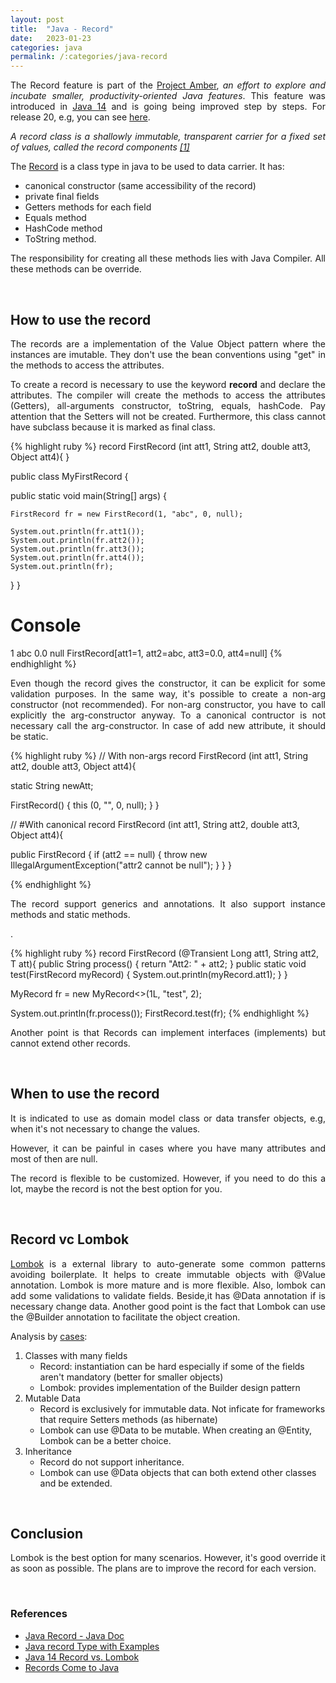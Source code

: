 ```yaml
---
layout: post
title:  "Java - Record"
date:   2023-01-23
categories: java
permalink: /:categories/java-record
---
```


<p style="text-align: justify;">The Record feature is part of the <a href="https://openjdk.org/projects/amber/">Project Amber</a>, <em>an effort to explore and incubate smaller, productivity-oriented Java features</em>. This feature was introduced in <a href="https://docs.oracle.com/en/java/javase/14/language/records.html">Java 14</a> and is going being improved step by steps. For release 20, e.g, you can see <a href="https://openjdk.org/jeps/432">here</a>.</p>

<p style="text-align: justify;"><em>A record class is a shallowly immutable, transparent carrier for a fixed set of values, called the record components <a href="https://docs.oracle.com/en/java/javase/17/docs/api/java.base/java/lang/Record.html">[1]</a></em></p>

<p style="text-align: justify;">The <a href="https://openjdk.org/jeps/395">Record</a> is a class type in java to be used to data carrier. It has:</p>
<ul>
  <li>canonical constructor (same accessibility of the record)</li>
  <li>private final fields</li>
  <li>Getters methods for each field</li>
  <li>Equals method</li>
  <li>HashCode method</li>
  <li>ToString method.</li>
</ul>

<p style="text-align: justify;">The responsibility for creating all these methods lies with Java Compiler. All these methods can be override.</p>

<br/>
<h2>How to use the record</h2>

<p style="text-align: justify;">The records are a implementation of the Value Object pattern where the instances are imutable. They don't use the bean conventions using "get" in the methods to access the attributes.</p>

<p style="text-align: justify;">To create a record is necessary to use the keyword <b>record</b> and declare the attributes. The compiler will create the methods to access the attributes (Getters), all-arguments constructor, toString, equals, hashCode. Pay attention that the Setters will not be created. Furthermore, this class cannot have subclass because it is marked as final class.</p>


{% highlight ruby %}
record FirstRecord (int att1, String att2, double att3, Object att4){
}

public class MyFirstRecord {

  public static void main(String[] args) {

    FirstRecord fr = new FirstRecord(1, "abc", 0, null);

    System.out.println(fr.att1());
    System.out.println(fr.att2());
    System.out.println(fr.att3());
    System.out.println(fr.att4());
    System.out.println(fr);
  }
}

# Console
1
abc
0.0
null
FirstRecord[att1=1, att2=abc, att3=0.0, att4=null]
{% endhighlight %}

<p style="text-align: justify;">Even though the record gives the constructor, it can be explicit for some validation purposes. In the same way, it's possible to create a non-arg constructor (not recommended). For non-arg constructor, you have to call explicitly the arg-constructor anyway. To a canonical contructor is not necessary call the arg-constructor. In case of add new attribute, it should be static.</p>

{% highlight ruby %}
// With non-args
record FirstRecord (int att1, String att2, double att3, Object att4){

  static String newAtt;

  FirstRecord() {
    this (0, "", 0, null);
  }
}

// #With canonical
record FirstRecord (int att1, String att2, double att3, Object att4){

  public FirstRecord {
    if (att2 == null) {
       throw new IllegalArgumentException("attr2 cannot be null");
    }
  }
}

{% endhighlight %}

<p style="text-align: justify;"> The record support generics and annotations. It also support instance methods and static methods.</p>.

{% highlight ruby %}
record FirstRecord<T> (@Transient Long att1, String att2, T att){
  public String process() {
    return "Att2: " + att2;
  }
  public static void test(FirstRecord myRecord) {
      System.out.println(myRecord.att1);
  }
}

MyRecord<Integer> fr = new MyRecord<>(1L, "test", 2);

System.out.println(fr.process());
FirstRecord.test(fr);
{% endhighlight %}


<p style="text-align: justify;">Another point is that Records can implement interfaces (implements) but cannot extend other records. </p>


<br/>
<h2>When to use the record</h2>

<p style="text-align: justify;">It is indicated to use as domain model class or data transfer objects, e.g, when it's not necessary to change the values.</p>

<p style="text-align: justify;">However, it can be painful in cases where you have many attributes and most of then are null.</p>

<p style="text-align: justify;">The record is flexible to be customized. However, if you need to do this a lot, maybe the record is not the best option for you.</p>

<br/>
<h2>Record vc Lombok</h2>

<p style="text-align: justify;"><a href="https://projectlombok.org/">Lombok</a> is a external library to auto-generate some common patterns avoiding boilerplate. It helps to create immutable objects with @Value annotation. Lombok is more mature and is more flexible. Also, lombok can add some validations to validate fields. Beside,it has @Data annotation if is necessary change data. Another good point is the fact that Lombok can use the @Builder annotation to facilitate the object creation.</p>

<p>Analysis by <a href="https://www.baeldung.com/java-record-vs-lombok">cases</a>:</p>
<ol>
  <li>Classes with many fields
    <ul>
      <li>Record: instantiation can be hard especially if some of the fields aren't mandatory (better for smaller objects)</li>
      <li>Lombok: provides implementation of the Builder  design pattern</li>
    </ul>
  </li>
  <li>Mutable Data
    <ul>
      <li>Record is exclusively for immutable data. Not inficate for frameworks that require Setters methods (as hibernate)</li>
      <li>Lombok can use @Data to be mutable. When creating an @Entity, Lombok can be a better choice.</li>
    </ul>
  </li>
  <li>Inheritance
    <ul>
      <li>Record do not support inheritance.</li>
      <li>Lombok can use @Data objects that can both extend other classes and be extended.</li>
    </ul>
  </li>
</ol>


<br/>
<h2>Conclusion</h2>

<p style="text-align: justify;">Lombok is the best option for many scenarios. However, it's good override it as soon as possible. The plans are to improve the record for each version.</p>

<br />
<h3>References</h3>
<ul>
  <li><a href="https://docs.oracle.com/en/java/javase/17/docs/api/java.base/java/lang/Record.html">Java Record - Java Doc</a></li>
  <li><a href="https://howtodoinjava.com/java14/java-14-record-type/">Java record Type with Examples</a></li>
  <li><a href="https://www.baeldung.com/java-record-vs-lombok">Java 14 Record vs. Lombok</a></li>
  <li><a href="https://blogs.oracle.com/javamagazine/post/records-come-to-java">Records Come to Java</a></li>
</ul>  
